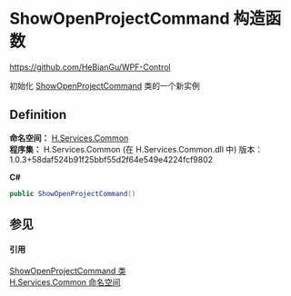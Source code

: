 # ShowOpenProjectCommand 构造函数
https://github.com/HeBianGu/WPF-Control

初始化 <a href="b1158cdb-42c2-4278-2a2f-5991fc74d3d0">ShowOpenProjectCommand</a> 类的一个新实例



## Definition
**命名空间：** <a href="b9cdd84f-6623-a51a-f53b-465103ced202">H.Services.Common</a>  
**程序集：** H.Services.Common (在 H.Services.Common.dll 中) 版本：1.0.3+58daf524b91f25bbf55d2f64e549e4224fcf9802

**C#**
``` C#
public ShowOpenProjectCommand()
```



## 参见


#### 引用
<a href="b1158cdb-42c2-4278-2a2f-5991fc74d3d0">ShowOpenProjectCommand 类</a>  
<a href="b9cdd84f-6623-a51a-f53b-465103ced202">H.Services.Common 命名空间</a>  
